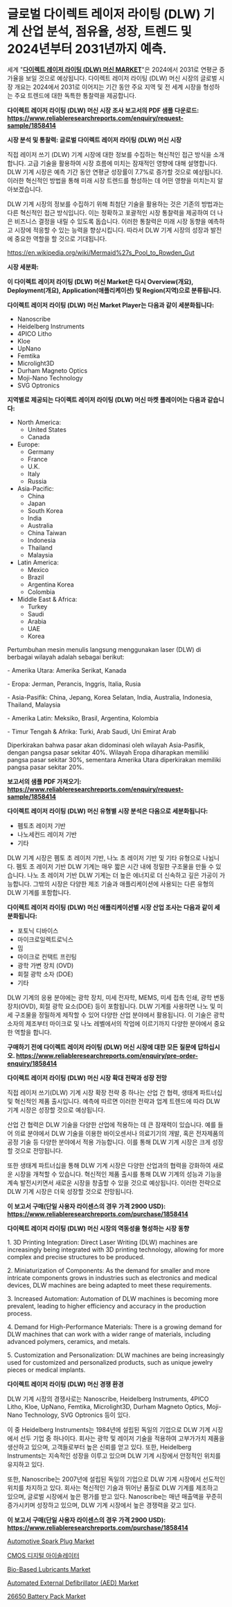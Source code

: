 <p><h1>글로벌 다이렉트 레이저 라이팅 (DLW) 기계 산업 분석, 점유율, 성장, 트렌드 및 2024년부터 2031년까지 예측.</h1></p><p>세계 "<strong><a href="https://www.reliableresearchreports.com/direct-laser-writing-dlw-machines-r1858414">다이렉트 레이저 라이팅 (DLW) 머신 MARKET</a></strong>"은 2024에서 2031로 연평균 증가율을 보일 것으로 예상됩니다. 다이렉트 레이저 라이팅 (DLW) 머신 시장의 글로벌 시장 개요는 2024에서 2031로 이어지는 기간 동안 주요 지역 및 전 세계 시장을 형성하는 주요 트렌드에 대한 독특한 통찰력을 제공합니다.</p>
<p><strong>다이렉트 레이저 라이팅 (DLW) 머신 시장 조사 보고서의 PDF 샘플 다운로드: <a href="https://www.reliableresearchreports.com/enquiry/request-sample/1858414">https://www.reliableresearchreports.com/enquiry/request-sample/1858414</a></strong></p>
<p><strong>시장 분석 및 통찰력: 글로벌 다이렉트 레이저 라이팅 (DLW) 머신 시장</strong></p>
<p><p>직접 레이저 쓰기 (DLW) 기계 시장에 대한 정보를 수집하는 혁신적인 접근 방식을 소개합니다. 고급 기술을 활용하여 시장 흐름에 미치는 잠재적인 영향에 대해 설명합니다. DLW 기계 시장은 예측 기간 동안 연평균 성장률이 7.7%로 증가할 것으로 예상됩니다. 이러한 혁신적인 방법을 통해 미래 시장 트렌드를 형성하는 데 어떤 영향을 미치는지 알아보겠습니다.</p><p>DLW 기계 시장의 정보를 수집하기 위해 최첨단 기술을 활용하는 것은 기존의 방법과는 다른 혁신적인 접근 방식입니다. 이는 정확하고 포괄적인 시장 통찰력을 제공하여 더 나은 비즈니스 결정을 내릴 수 있도록 돕습니다. 이러한 통찰력은 미래 시장 동향을 예측하고 시장에 적응할 수 있는 능력을 향상시킵니다. 따라서 DLW 기계 시장의 성장과 발전에 중요한 역할을 할 것으로 기대됩니다.</p></p>
<p><a href="%7CAUTHORITHY_DOMAIN_URL%7C">https://en.wikipedia.org/wiki/Mermaid%27s_Pool_to_Rowden_Gut</a></p>
<p><strong>시장 세분화:</strong></p>
<p><strong>이 다이렉트 레이저 라이팅 (DLW) 머신 Market은 다시 Overview(개요), Deployment(개요), Application(애플리케이션) 및 Region(지역)으로 분류됩니다.</strong></p>
<p><strong>다이렉트 레이저 라이팅 (DLW) 머신 Market Player는 다음과 같이 세분화됩니다:</strong></p>
<p><ul><li>Nanoscribe</li><li>Heidelberg Instruments</li><li>4PICO Litho</li><li>Kloe</li><li>UpNano</li><li>Femtika</li><li>Microlight3D</li><li>Durham Magneto Optics</li><li>Moji-Nano Technology</li><li>SVG Optronics</li></ul></p>
<p><strong>지역별로 제공되는 다이렉트 레이저 라이팅 (DLW) 머신 마켓 플레이어는 다음과 같습니다:</strong></p>
<p><ul>
    <li>
        North America:
        <ul>
            <li>United States</li>
            <li>Canada</li>
        </ul>
    </li>
    <li>
        Europe:
        <ul>
            <li>Germany</li>
            <li>France</li>
            <li>U.K.</li>
            <li>Italy</li>
            <li>Russia</li>
        </ul>
    </li>
    <li>
        Asia-Pacific:
        <ul>
            <li>China</li>
            <li>Japan</li>
            <li>South Korea</li>
            <li>India</li>
            <li>Australia</li>
            <li>China Taiwan</li>
            <li>Indonesia</li>
            <li>Thailand</li>
            <li>Malaysia</li>
        </ul>
    </li>
    <li>
        Latin America:
        <ul>
            <li>Mexico</li>
            <li>Brazil</li>
            <li>Argentina Korea</li>
            <li>Colombia</li>
        </ul>
    </li>
    <li>
        Middle East & Africa:
        <ul>
            <li>Turkey</li>
            <li>Saudi</li>
            <li>Arabia</li>
            <li>UAE</li>
            <li>Korea</li>
        </ul>
    </li>
    </ul></p>
<p><p>Pertumbuhan mesin menulis langsung menggunakan laser (DLW) di berbagai wilayah adalah sebagai berikut:</p><p>- Amerika Utara: Amerika Serikat, Kanada</p><p>- Eropa: Jerman, Perancis, Inggris, Italia, Rusia</p><p>- Asia-Pasifik: China, Jepang, Korea Selatan, India, Australia, Indonesia, Thailand, Malaysia</p><p>- Amerika Latin: Meksiko, Brasil, Argentina, Kolombia</p><p>- Timur Tengah & Afrika: Turki, Arab Saudi, Uni Emirat Arab</p><p>Diperkirakan bahwa pasar akan didominasi oleh wilayah Asia-Pasifik, dengan pangsa pasar sekitar 40%. Wilayah Eropa diharapkan memiliki pangsa pasar sekitar 30%, sementara Amerika Utara diperkirakan memiliki pangsa pasar sekitar 20%.</p></p>
<p><strong>보고서의 샘플 PDF 가져오기: <a href="https://www.reliableresearchreports.com/enquiry/request-sample/1858414">https://www.reliableresearchreports.com/enquiry/request-sample/1858414</a></strong></p>
<p><strong>다이렉트 레이저 라이팅 (DLW) 머신 유형별 시장 분석은 다음으로 세분화됩니다:</strong></p>
<p><ul><li>펨토초 레이저 기반</li><li>나노세컨드 레이저 기반</li><li>기타</li></ul></p>
<p><p>DLW 기계 시장은 펨토 초 레이저 기반, 나노 초 레이저 기반 및 기타 유형으로 나뉩니다. 펨토 초 레이저 기반 DLW 기계는 매우 짧은 시간 내에 정밀한 구조물을 만들 수 있습니다. 나노 초 레이저 기반 DLW 기계는 더 높은 에너지로 더 신속하고 깊은 가공이 가능합니다. 그밖의 시장은 다양한 제조 기술과 애플리케이션에 사용되는 다른 유형의 DLW 기계를 포함합니다.</p></p>
<p><strong>다이렉트 레이저 라이팅 (DLW) 머신 애플리케이션별 시장 산업 조사는 다음과 같이 세분화됩니다:</strong></p>
<p><ul><li>포토닉 디바이스</li><li>마이크로일렉트로닉스</li><li>밈</li><li>마이크로 컨택트 프린팅</li><li>광학 가변 장치 (OVD)</li><li>회절 광학 소자 (DOE)</li><li>기타</li></ul></p>
<p><p>DLW 기계의 응용 분야에는 광학 장치, 미세 전자학, MEMS, 미세 접촉 인쇄, 광학 변동 장치(OVD), 회절 광학 요소(DOE) 등이 포함됩니다. DLW 기계를 사용하면 나노 및 미세 구조물을 정밀하게 제작할 수 있어 다양한 산업 분야에서 활용됩니다. 이 기술은 광학 소자의 제조부터 마이크로 및 나노 레벨에서의 작업에 이르기까지 다양한 분야에서 중요한 역할을 합니다.</p></p>
<p><strong>구매하기 전에 다이렉트 레이저 라이팅 (DLW) 머신 시장에 대한 모든 질문에 답하십시오. <a href="https://www.reliableresearchreports.com/enquiry/pre-order-enquiry/1858414">https://www.reliableresearchreports.com/enquiry/pre-order-enquiry/1858414</a></strong></p>
<p><strong>다이렉트 레이저 라이팅 (DLW) 머신 시장 확대 전략과 성장 전망</strong></p>
<p><p>직접 레이저 쓰기(DLW) 기계 시장 확장 전략 중 하나는 산업 간 협력, 생태계 파트너십 및 혁신적인 제품 출시입니다. 예측에 따르면 이러한 전략과 업계 트렌드에 따라 DLW 기계 시장은 성장할 것으로 예상됩니다. </p><p>산업 간 협력은 DLW 기술을 다양한 산업에 적용하는 데 큰 잠재력이 있습니다. 예를 들어 의료 분야에서 DLW 기술을 이용한 바이오센서나 의료기기의 개발, 혹은 전자제품의 공정 기술 등 다양한 분야에서 적용 가능합니다. 이를 통해 DLW 기계 시장은 크게 성장할 것으로 전망됩니다. </p><p>또한 생태계 파트너십을 통해 DLW 기계 시장은 다양한 산업과의 협력을 강화하여 새로운 시장을 개척할 수 있습니다. 혁신적인 제품 출시를 통해 DLW 기계의 성능과 기능을 계속 발전시키면서 새로운 시장을 창출할 수 있을 것으로 예상됩니다. 이러한 전략으로 DLW 기계 시장은 더욱 성장할 것으로 전망됩니다.</p></p>
<p><strong>이 보고서 구매(단일 사용자 라이센스의 경우 가격 2900 USD): <a href="https://www.reliableresearchreports.com/purchase/1858414">https://www.reliableresearchreports.com/purchase/1858414</a></strong></p>
<p><strong>다이렉트 레이저 라이팅 (DLW) 머신 시장의 역동성을 형성하는 시장 동향</strong></p>
<p><p>1. 3D Printing Integration: Direct Laser Writing (DLW) machines are increasingly being integrated with 3D printing technology, allowing for more complex and precise structures to be produced.</p><p>2. Miniaturization of Components: As the demand for smaller and more intricate components grows in industries such as electronics and medical devices, DLW machines are being adapted to meet these requirements.</p><p>3. Increased Automation: Automation of DLW machines is becoming more prevalent, leading to higher efficiency and accuracy in the production process.</p><p>4. Demand for High-Performance Materials: There is a growing demand for DLW machines that can work with a wider range of materials, including advanced polymers, ceramics, and metals.</p><p>5. Customization and Personalization: DLW machines are being increasingly used for customized and personalized products, such as unique jewelry pieces or medical implants.</p></p>
<p><strong>다이렉트 레이저 라이팅 (DLW) 머신 경쟁 환경</strong></p>
<p><p>DLW 기계 시장의 경쟁사로는 Nanoscribe, Heidelberg Instruments, 4PICO Litho, Kloe, UpNano, Femtika, Microlight3D, Durham Magneto Optics, Moji-Nano Technology, SVG Optronics 등이 있다. </p><p>이 중 Heidelberg Instruments는 1984년에 설립된 독일의 기업으로 DLW 기계 시장에서 선두 기업 중 하나이다. 회사는 광학 및 레이저 기술을 적용하여 고부가가치 제품을 생산하고 있으며, 고객들로부터 높은 신뢰를 얻고 있다. 또한, Heidelberg Instruments는 지속적인 성장을 이루고 있으며 DLW 기계 시장에서 안정적인 위치를 유지하고 있다.</p><p>또한, Nanoscribe는 2007년에 설립된 독일의 기업으로 DLW 기계 시장에서 선도적인 위치를 차지하고 있다. 회사는 혁신적인 기술과 뛰어난 품질로 DLW 기계를 제조하고 있으며, 글로벌 시장에서 높은 평가를 받고 있다. Nanoscribe는 매년 매출액을 꾸준히 증가시키며 성장하고 있으며, DLW 기계 시장에서 높은 경쟁력을 갖고 있다.</p></p>
<p><strong>이 보고서 구매(단일 사용자 라이센스의 경우 가격 2900 USD): <a href="https://www.reliableresearchreports.com/purchase/1858414">https://www.reliableresearchreports.com/purchase/1858414</a></strong></p>
<p><p><a href="https://github.com/luckyshygirl/Market-Research-Report-List-6/blob/main/automotive-spark-plug-market.md">Automotive Spark Plug Market</a></p><p><a href="https://github.com/laholand/Market-Research-Report-List-6/blob/main/6987729108251.md">CMOS 디지털 아이솔레이터</a></p><p><a href="https://issuu.com/reportprime-2/docs/bio-based-lubricants-market-size-20_fd6998d008cdea">Bio-Based Lubricants Market</a></p><p><a href="https://github.com/vimar16th/Market-Research-Report-List-6/blob/main/automated-external-defibrillator-aed-market.md">Automated External Defibrillator (AED) Market</a></p><p><a href="https://issuu.com/reportprime-2/docs/26650-battery-pack-market-size-2030_f82bc74fbf910a">26650 Battery Pack Market</a></p></p>